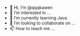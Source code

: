 - 👋 Hi, I’m @qqqkawen
- 👀 I’m interested in ...
- 🌱 I’m currently learning Java
- 💞️ I’m looking to collaborate on ...
- 📫 How to reach me ...

<!---
qqqkawen/qqqkawen is a ✨ special ✨ repository because its `README.md` (this file) appears on your GitHub profile.
You can click the Preview link to take a look at your changes.
--->
